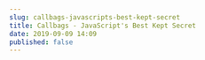 ```yaml
---
slug: callbags-javascripts-best-kept-secret
title: Callbags - JavaScript's Best Kept Secret
date: 2019-09-09 14:09
published: false
---
```


